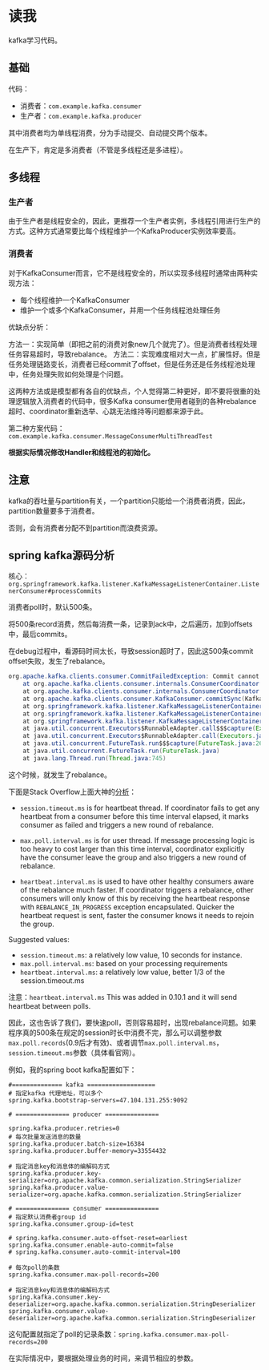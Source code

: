 # 读我

kafka学习代码。

## 基础

代码：

* 消费者：`com.example.kafka.consumer`
* 生产者：`com.example.kafka.producer`

其中消费者均为单线程消费，分为手动提交、自动提交两个版本。

在生产下，肯定是多消费者（不管是多线程还是多进程）。

## 多线程

### 生产者

由于生产者是线程安全的，因此，更推荐一个生产者实例，多线程引用进行生产的方式。这种方式通常要比每个线程维护一个KafkaProducer实例效率要高。

### 消费者

对于KafkaConsumer而言，它不是线程安全的，所以实现多线程时通常由两种实现方法：

* 每个线程维护一个KafkaConsumer
* 维护一个或多个KafkaConsumer，并用一个任务线程池处理任务

优缺点分析：

方法一：实现简单（即把之前的消费对象new几个就完了）。但是消费者线程处理任务容易超时，导致rebalance。
方法二：实现难度相对大一点，扩展性好。但是任务处理链路变长，消费者已经commit了offset，但是任务还是任务线程池处理中，任务处理失败如何处理是个问题。


这两种方法或是模型都有各自的优缺点，个人觉得第二种更好，即不要将很重的处理逻辑放入消费者的代码中，很多Kafka consumer使用者碰到的各种rebalance超时、coordinator重新选举、心跳无法维持等问题都来源于此。

第二种方案代码：`com.example.kafka.consumer.MessageConsumerMultiThreadTest`

**根据实际情况修改Handler和线程池的初始化。**

## 注意

kafka的吞吐量与partition有关，一个partition只能给一个消费者消费，因此，partition数量要多于消费者。

否则，会有消费者分配不到partition而浪费资源。

## spring kafka源码分析

核心：
`org.springframework.kafka.listener.KafkaMessageListenerContainer.ListenerConsumer#processCommits`

消费者poll时，默认500条。

将500条record消费，然后每消费一条，记录到ack中，之后遍历，加到offsets中，最后commits。

在debug过程中，看源码时间太长，导致session超时了，因此这500条commit offset失败，发生了rebalance。

```java
org.apache.kafka.clients.consumer.CommitFailedException: Commit cannot be completed since the group has already rebalanced and assigned the partitions to another member. This means that the time between subsequent calls to poll() was longer than the configured max.poll.interval.ms, which typically implies that the poll loop is spending too much time message processing. You can address this either by increasing the session timeout or by reducing the maximum size of batches returned in poll() with max.poll.records.
	at org.apache.kafka.clients.consumer.internals.ConsumerCoordinator.sendOffsetCommitRequest(ConsumerCoordinator.java:725)
	at org.apache.kafka.clients.consumer.internals.ConsumerCoordinator.commitOffsetsSync(ConsumerCoordinator.java:604)
	at org.apache.kafka.clients.consumer.KafkaConsumer.commitSync(KafkaConsumer.java:1173)
	at org.springframework.kafka.listener.KafkaMessageListenerContainer$ListenerConsumer.commitIfNecessary(KafkaMessageListenerContainer.java:1180)
	at org.springframework.kafka.listener.KafkaMessageListenerContainer$ListenerConsumer.processCommits(KafkaMessageListenerContainer.java:1049)
	at org.springframework.kafka.listener.KafkaMessageListenerContainer$ListenerConsumer.run(KafkaMessageListenerContainer.java:625)
	at java.util.concurrent.Executors$RunnableAdapter.call$$$capture(Executors.java:511)
	at java.util.concurrent.Executors$RunnableAdapter.call(Executors.java)
	at java.util.concurrent.FutureTask.run$$$capture(FutureTask.java:266)
	at java.util.concurrent.FutureTask.run(FutureTask.java)
	at java.lang.Thread.run(Thread.java:745)
```

这个时候，就发生了rebalance。

下面是Stack Overflow上面大神的[分析](https://stackoverflow.com/questions/43991845/kafka10-1-heartbeat-interval-ms-session-timeout-ms-and-max-poll-interval-ms)：

* `session.timeout.ms` is for heartbeat thread. If coordinator fails to get any heartbeat from a consumer before this time interval elapsed, it marks consumer as failed and triggers a new round of rebalance.

* `max.poll.interval.ms` is for user thread. If message processing logic is too heavy to cost larger than this time interval, coordinator explicitly have the consumer leave the group and also triggers a new round of rebalance.

* `heartbeat.interval.ms` is used to have other healthy consumers aware of the rebalance much faster. If coordinator triggers a rebalance, other consumers will only know of this by receiving the heartbeat response with `REBALANCE_IN_PROGRESS` exception encapsulated. Quicker the heartbeat request is sent, faster the consumer knows it needs to rejoin the group.

Suggested values:
* `session.timeout.ms`: a relatively low value, 10 seconds for instance.
* `max.poll.interval.ms`: based on your processing requirements
* `heartbeat.interval.ms`: a relatively low value, better 1/3 of the session.timeout.ms

注意：`heartbeat.interval.ms` This was added in 0.10.1 and it will send heartbeat between polls.

因此，这也告诉了我们，要快速poll，否则容易超时，出现rebalance问题。如果程序真的500条在规定的session时长中消费不完，那么可以调整参数`max.poll.records`(0.9后才有效)、或者调节`max.poll.interval.ms`，`session.timeout.ms`参数（具体看官网）。

例如，我的spring boot kafka配置如下：
```properties
#============== kafka ===================
# 指定kafka 代理地址，可以多个
spring.kafka.bootstrap-servers=47.104.131.255:9092

# =============== producer ===============

spring.kafka.producer.retries=0
# 每次批量发送消息的数量
spring.kafka.producer.batch-size=16384
spring.kafka.producer.buffer-memory=33554432

# 指定消息key和消息体的编解码方式
spring.kafka.producer.key-serializer=org.apache.kafka.common.serialization.StringSerializer
spring.kafka.producer.value-serializer=org.apache.kafka.common.serialization.StringSerializer

# =============== consumer ===============
# 指定默认消费者group id
spring.kafka.consumer.group-id=test

# spring.kafka.consumer.auto-offset-reset=earliest
spring.kafka.consumer.enable-auto-commit=false
# spring.kafka.consumer.auto-commit-interval=100

# 每次poll的条数
spring.kafka.consumer.max-poll-records=200

# 指定消息key和消息体的编解码方式
spring.kafka.consumer.key-deserializer=org.apache.kafka.common.serialization.StringDeserializer
spring.kafka.consumer.value-deserializer=org.apache.kafka.common.serialization.StringDeserializer
```
这句配置就指定了poll的记录条数：`spring.kafka.consumer.max-poll-records=200`

在实际情况中，要根据处理业务的时间，来调节相应的参数。
